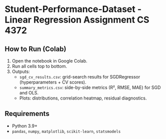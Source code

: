 # Student-Performance-Dataset - Linear Regression Assignment CS 4372

## How to Run (Colab)
1. Open the notebook in Google Colab.
2. Run all cells top to bottom.
3. Outputs:
   - `sgd_cv_results.csv`: grid-search results for SGDRegressor (hyperparameters + CV scores).
   - `summary_metrics.csv`: side-by-side metrics (R², RMSE, MAE) for SGD and OLS.
   - Plots: distributions, correlation heatmap, residual diagnostics.


## Requirements
- Python 3.9+
- `pandas`, `numpy`, `matplotlib`, `scikit-learn`, `statsmodels`
